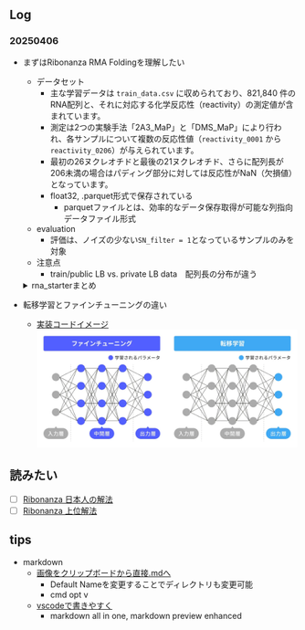 ## Log
### 20250406
- まずはRibonanza RMA Foldingを理解したい
    - データセット
        - 主な学習データは `train_data.csv` に収められており、821,840 件のRNA配列と、それに対応する化学反応性（reactivity）の測定値が含まれています。
        - 測定は2つの実験手法「2A3_MaP」と「DMS_MaP」により行われ、各サンプルについて複数の反応性値（`reactivity_0001` から `reactivity_0206`）が与えられています。
        - 最初の26ヌクレオチドと最後の21ヌクレオチド、さらに配列長が206未満の場合はパディング部分に対しては反応性がNaN（欠損値）となっています。
        - float32, .parquet形式で保存されている
            - parquetファイルとは、効率的なデータ保存取得が可能な列指向データファイル形式
    - evaluation
        - 評価は、ノイズの少ない`SN_filter = 1`となっているサンプルのみを対象
    - 注意点
        - train/public LB vs. private LB data　配列長の分布が違う
    <details>
    <summary>rna_starterまとめ</summary>

    ### データ
    -  RNA_Datasetクラス
        - Datasetクラスとは
           - キーからデータサンプルへのマッピングを表現する抽象クラス
           - データ取得・連結・拡張など、データセットとしての基本的な機能を担う
           - `__getitem__`は実装必須
        - 行っていること
           - シーケンスの離散化(ACGUを0~3へ) する`seq_map`
           - `df['L']`にそれぞれのRNA配列長
           - などなど。
        - 保持してるデータ
           - RNAシーケンス配列長（L）
           - 各手法ごとの反応性値（reactivity）
           - 反応性誤差（react_err）
           - 信号対雑音比（sn）
        - `__getitem__`で行っていること
           - mask(True が実際の塩基、False がパディング)の作成
             - 実際の長さに対して、max長さに足りない分をパディングしておく
           - 各シーケンスを値に変換、最大長(Lmax=206)に合わせてパディング
        - LenMatchBatchSamplerクラス
           - 簡潔に：バッチサンプリング時に、同程度の長さのサンプルを同じバッチにまとめるために、BatchSamplerをラップしたもの
           - 主な処理
             - 配列長に基づいて、サンプルを異なる「バケット」に分類
             - サンプルの実際の長さ(maskのTrueの数)を16で割った数を利用して、**大体同じ長さのサンプルを同じバケットに**入れる
    ### モデル
   - RNAの化学反応性予測タスクでは、RNAの二次構造が反応性に大きく影響するため、長い依存関係（long dependencies）を捉えることが重要です。

        トランスフォーマーモデルは、自己注意機構（Self-Attention）を利用して系列全体の依存関係を効果的に捉えるため、RNAのような長い相関関係があるシーケンスに適しています。

        このノートブックでは、シンプルなSサイズのトランスフォーマーモデルを例示として示しています。
   - SinusoidalPosEmbクラス
     - 　役割：[位置エンコーディング](https://cvml-expertguide.net/terms/dl/seq2seq-translation/transformer/positional-encoding/)
       - シーケンス中の各要素が持つ位置情報を、連続値（sin, cos）を用いて埋め込み（エンコード）ます。これにより、モデルは単語や塩基の順序情報を認識できるようになります。
       - 単語埋め込みベクトル = (単語)分散表現
       - 位置情報を**入力に**加えて、モデルの一部のパラメータとする。sin/cosであれば固定パラメータだし、学習可能な場合もある。
       - [figわかりやすい](https://qiita.com/snsk871/items/93aba7ad74cace4abc62)
   - RNA_Model
     - 入力：RNA配列　出力：各位置の化学反応性
     - 構成要素：Embedding層 → 位置エンコーディング → Transformer Encoder → 出力層(nn.Linear)
     - Embedding
       - `__getitem__`にて、塩基→数値変換されたseqができてる。それを192次元ベクトルにembedding
       - nn.Embeddingは、数値インデックス→埋め込みベクトル　にする層
       - embeddingの利点：one-hotと違い、学習可能な意味を持ったベクトルとなる
     - Transformer Encoder
       - self attentionでシーケンス全体の相関関係（長い依存関係）を捉える
     - 出力層
       - Transformer Encoderの出力を線形層により次元削減し、最終的に2次元の出力（各位置について2つの値、ここでは2種類(2つの実験手法「2A3_MaP」と「DMS_MaP」)の化学反応性の予測値）を生成
     - forwardメソッドの流れ
       - マスクと長さの調整
       - 位置エンコーディング
       - Transformer Encoderの適用
         - `src_key_padding_mask`により、パディング部分を無視して処理
       - 最終出力
    ### Loss & Metric(評価指標)
    - Loss: モデルの出力とターゲットとなる反応性データとの間のL1 loss(MAE) ←
      - 詳細
      - `target['mask'][:,:pred.shape[1]]`で、予測テンソルと同じシーケンス長に合わせたマスクを取得→予測値`pred`から実際の値に対応する部分を抽出
      - `target['react'][target['mask']]`・`clip(0,1)`で値を制限→反応性の実データから有効な部分を抽出
    - メトリック：[このコンペが要求する](www.kaggle.com/competitions/stanford-ribonanza-rna-folding/overview/evaluation)メトリックに合わせて作成された、カスタムクラス
      - モデル評価時に、**全サンプルの誤差を一括して**計算。バッチごとの平均にしないことで、コンペの計測方法との整合性を保っている。
    ### Training
    - ポイント
      - DeviceDataLoader, FastAIのLearnerを使うことで、GPU利用や混合精度学習を自動化
    -  fastai
       - [初心者向け解説](https://qiita.com/lilacs/items/abac45188daf8277489a)
       - 転移学習も超簡単に書けちゃう
    ```python
    # 乱数シードの固定（再現性確保）
    seed_everything(SEED)

    # 出力先ディレクトリが存在しない場合は作成
    os.makedirs(OUT, exist_ok=True)

    # 事前に保存しておいた学習データ（Parquet形式）の読み込み
    df = pd.read_parquet(os.path.join(PATH,'train_data.parquet'))

    # fold数ループ（KFold CV）。Kaggleでは複数foldを一度に回すとメモリ不足(OOM)の可能性があるため、1つのみ実行
    for fold in [0]:

        # ============================
        # トレーニング用データセットの構築
        # ============================

        # 実際のトレーニングデータ（入力・出力含む）
        ds_train = RNA_Dataset(df, mode='train', fold=fold, nfolds=nfolds)

        # 長さマスクのみ取得（バッチを組む際の長さマッチングに使用）
        ds_train_len = RNA_Dataset(df, mode='train', fold=fold, nfolds=nfolds, mask_only=True)

        # ランダムにサンプルを抽出するサンプラー
        sampler_train = torch.utils.data.RandomSampler(ds_train_len)

        # シーケンス長が近いもの同士でバッチ化（効率化のため）
        len_sampler_train = LenMatchBatchSampler(sampler_train, batch_size=bs, drop_last=True)

        # トレーニング用DataLoaderをGPUデバイスに対応させたラッパー
        dl_train = DeviceDataLoader(
            torch.utils.data.DataLoader(ds_train, batch_sampler=len_sampler_train,
                                        num_workers=num_workers, persistent_workers=True),
            device
        )

        # ============================
        # 検証用データセットの構築
        # ============================

        ds_val = RNA_Dataset(df, mode='eval', fold=fold, nfolds=nfolds)
        ds_val_len = RNA_Dataset(df, mode='eval', fold=fold, nfolds=nfolds, mask_only=True)

        # 順番通りにサンプルを取り出すサンプラー（評価ではシャッフル不要）
        sampler_val = torch.utils.data.SequentialSampler(ds_val_len)

        # 検証用：長さマッチングバッチサンプラー（ドロップしない）
        len_sampler_val = LenMatchBatchSampler(sampler_val, batch_size=bs, drop_last=False)

        # 検証用DataLoader（GPU対応）
        dl_val = DeviceDataLoader(
            torch.utils.data.DataLoader(ds_val, batch_sampler=len_sampler_val,
                                        num_workers=num_workers),
            device
        )

        # Pythonのガベージコレクタを明示的に呼び出し、メモリを解放
        gc.collect()

        # ============================
        # モデル学習のセットアップ
        # ============================

        # FastAI 用の DataLoaders（トレーニング＋検証）を構築
        data = DataLoaders(dl_train, dl_val)

        # モデルのインスタンスを生成し、GPUに移動
        model = RNA_Model()
        model = model.to(device)

        # FastAI Learner のセットアップ（損失関数、コールバック、メトリクスを指定）
        learn = Learner(
            data,
            model,
            loss_func=loss,
            cbs=[GradientClip(3.0)],  # 勾配爆発を抑えるために勾配をクリップ
            metrics=[MAE()]
        ).to_fp16()  # 混合精度（fp16）学習を有効化（P100では効果薄だが、現代GPUでは高速化）

        # ============================
        # モデルの学習と保存
        # ============================

        # One Cycle Policy を使って32エポック学習
        learn.fit_one_cycle(
            32,
            lr_max=5e-4,   # 学習率の最大値
            wd=0.05,       # Weight Decay（正則化項）
            pct_start=0.02 # 最初の2%で急速に学習率を上げ、その後緩やかに下げる
        )

        # 学習済みモデルの重みを保存
        torch.save(learn.model.state_dict(), os.path.join(OUT, f'{fname}_{fold}.pth'))

        # メモリ解放
        gc.collect()
    ```
    </details>

- 転移学習とファインチューニングの違い
  - [実装コードイメージ](https://zenn.dev/acntechjp/articles/be5bc8fbccafe2)
    ![](figures/finetune_vs_transfer.png)


## 読みたい
- [ ] [Ribonanza 日本人の解法](https://qiita.com/SHIBA_TT/items/e6f4fc974d026fab0ebd)
- [ ] [Ribonanza 上位解法](https://zenn.dev/nishimoto/articles/14da0f491c7632)

## tips
- markdown
  - [画像をクリップボードから直接.mdへ](https://qiita.com/P-man_Brown/items/31a0f1cc8d108b2d88f6)
    - Default Nameを変更することでディレクトリも変更可能
    - cmd opt v
  - [vscodeで書きやすく](https://note.com/teaslife/n/ncbe26acef401)
    - markdown all in one, markdown preview enhanced

